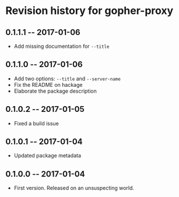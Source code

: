 # Revision history for gopher-proxy

## 0.1.1.1 -- 2017-01-06

* Add missing documentation for `--title`

## 0.1.1.0 -- 2017-01-06

* Add two options: `--title` and `--server-name`
* Fix the README on hackage
* Elaborate the package description

## 0.1.0.2  -- 2017-01-05

* Fixed a build issue

## 0.1.0.1  -- 2017-01-04

* Updated package metadata

## 0.1.0.0  -- 2017-01-04

* First version. Released on an unsuspecting world.
